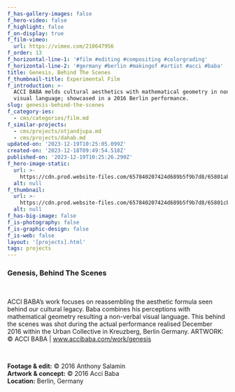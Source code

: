 ```yaml
---
f_has-gallery-images: false
f_hero-video: false
f_highlight: false
f_on-display: true
f_film-vimeo:
  url: https://vimeo.com/210647956
f_order: 13
f_horizontal-line-1: '#film #editing #compositing #colorgrading'
f_horizontal-line-2: '#germany #berlin #makingof #artist #acci #baba'
title: Genesis, Behind The Scenes
f_thumbnail-title: Experimental Film
f_introduction: >-
  ACCI BABA melds cultural aesthetics with mathematical geometry in non-verbal
  visual language; showcased in a 2016 Berlin performance.
slug: genesis-behind-the-scenes
f_category-ies:
  - cms/categories/film.md
f_similar-projects:
  - cms/projects/otjandjupa.md
  - cms/projects/dahab.md
updated-on: '2023-12-19T10:25:05.099Z'
created-on: '2023-12-18T09:49:54.518Z'
published-on: '2023-12-19T10:25:26.290Z'
f_hero-image-static:
  url: >-
    https://cdn.prod.website-files.com/657840207424d689b5f9b7d8/65801abd2687d9c67f2df6d2_hero.avif
  alt: null
f_thumbnail:
  url: >-
    https://cdn.prod.website-files.com/657840207424d689b5f9b7d8/65801cbc54838aafd29c8a03_thumbnail.avif
  alt: null
f_has-big-image: false
f_is-photography: false
f_is-graphic-design: false
f_is-web: false
layout: '[projects].html'
tags: projects
---
```


### Genesis, Behind The Scenes

‍

ACCI BABA’s work focuses on reassembling the aesthetic formula seen behind our cultural legacy. Baba combines his perceptions with mathematical geometry resulting a non-verbal visual language. This behind the scenes was shot during the actual performance realised December 2016 within the Urban Collective in Kreuzberg, Berlin Germany. ARTWORK: © ACCI BABA | www.accibaba.com/work/genesis

‍  

**Footage & edit:** © 2016 Anthony Salamin  
**Artwork & concept:** © 2016 Acci Baba  
**Location:** Berlin, Germany
